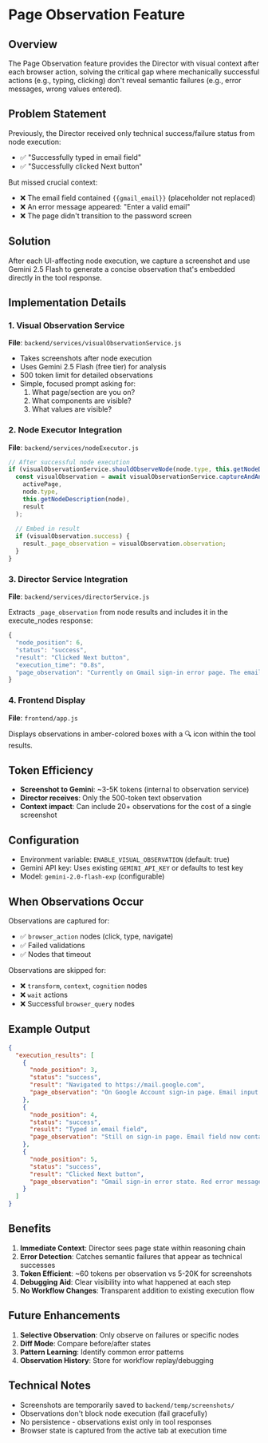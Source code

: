 # Page Observation Feature

## Overview

The Page Observation feature provides the Director with visual context after each browser action, solving the critical gap where mechanically successful actions (e.g., typing, clicking) don't reveal semantic failures (e.g., error messages, wrong values entered).

## Problem Statement

Previously, the Director received only technical success/failure status from node execution:
- ✅ "Successfully typed in email field" 
- ✅ "Successfully clicked Next button"

But missed crucial context:
- ❌ The email field contained `{{gmail_email}}` (placeholder not replaced)
- ❌ An error message appeared: "Enter a valid email"
- ❌ The page didn't transition to the password screen

## Solution

After each UI-affecting node execution, we capture a screenshot and use Gemini 2.5 Flash to generate a concise observation that's embedded directly in the tool response.

## Implementation Details

### 1. Visual Observation Service
**File**: `backend/services/visualObservationService.js`

- Takes screenshots after node execution
- Uses Gemini 2.5 Flash (free tier) for analysis
- 500 token limit for detailed observations
- Simple, focused prompt asking for:
  1. What page/section are you on?
  2. What components are visible?
  3. What values are visible?

### 2. Node Executor Integration
**File**: `backend/services/nodeExecutor.js`

```javascript
// After successful node execution
if (visualObservationService.shouldObserveNode(node.type, this.getNodeDescription(node))) {
  const visualObservation = await visualObservationService.captureAndAnalyze(
    activePage,
    node.type,
    this.getNodeDescription(node),
    result
  );
  
  // Embed in result
  if (visualObservation.success) {
    result._page_observation = visualObservation.observation;
  }
}
```

### 3. Director Service Integration
**File**: `backend/services/directorService.js`

Extracts `_page_observation` from node results and includes it in the execute_nodes response:

```javascript
{
  "node_position": 6,
  "status": "success",
  "result": "Clicked Next button",
  "execution_time": "0.8s",
  "page_observation": "Currently on Gmail sign-in error page. The email field contains '{{gmail_email}}' showing the placeholder was not replaced. A red error message states 'Enter a valid email' below the input field."
}
```

### 4. Frontend Display
**File**: `frontend/app.js`

Displays observations in amber-colored boxes with a 🔍 icon within the tool results.

## Token Efficiency

- **Screenshot to Gemini**: ~3-5K tokens (internal to observation service)
- **Director receives**: Only the 500-token text observation
- **Context impact**: Can include 20+ observations for the cost of a single screenshot

## Configuration

- Environment variable: `ENABLE_VISUAL_OBSERVATION` (default: true)
- Gemini API key: Uses existing `GEMINI_API_KEY` or defaults to test key
- Model: `gemini-2.0-flash-exp` (configurable)

## When Observations Occur

Observations are captured for:
- ✅ `browser_action` nodes (click, type, navigate)
- ✅ Failed validations
- ✅ Nodes that timeout

Observations are skipped for:
- ❌ `transform`, `context`, `cognition` nodes
- ❌ `wait` actions
- ❌ Successful `browser_query` nodes

## Example Output

```json
{
  "execution_results": [
    {
      "node_position": 3,
      "status": "success",
      "result": "Navigated to https://mail.google.com",
      "page_observation": "On Google Account sign-in page. Email input field is visible with label 'Email or phone'. Blue 'Next' button is present. Google logo displayed at top."
    },
    {
      "node_position": 4,
      "status": "success", 
      "result": "Typed in email field",
      "page_observation": "Still on sign-in page. Email field now contains '{{gmail_email}}' text. No error messages visible yet."
    },
    {
      "node_position": 5,
      "status": "success",
      "result": "Clicked Next button",
      "page_observation": "Gmail sign-in error state. Red error message 'Enter a valid email' displayed below email field which still shows '{{gmail_email}}'. Page has not transitioned to password entry."
    }
  ]
}
```

## Benefits

1. **Immediate Context**: Director sees page state within reasoning chain
2. **Error Detection**: Catches semantic failures that appear as technical successes
3. **Token Efficient**: ~60 tokens per observation vs 5-20K for screenshots
4. **Debugging Aid**: Clear visibility into what happened at each step
5. **No Workflow Changes**: Transparent addition to existing execution flow

## Future Enhancements

1. **Selective Observation**: Only observe on failures or specific nodes
2. **Diff Mode**: Compare before/after states
3. **Pattern Learning**: Identify common error patterns
4. **Observation History**: Store for workflow replay/debugging

## Technical Notes

- Screenshots are temporarily saved to `backend/temp/screenshots/`
- Observations don't block node execution (fail gracefully)
- No persistence - observations exist only in tool responses
- Browser state is captured from the active tab at execution time